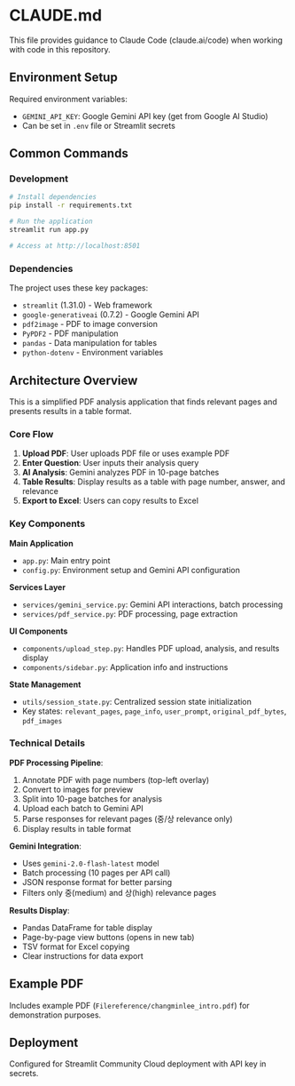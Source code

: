 # CLAUDE.md

This file provides guidance to Claude Code (claude.ai/code) when working with code in this repository.

## Environment Setup

Required environment variables:
- `GEMINI_API_KEY`: Google Gemini API key (get from Google AI Studio)
- Can be set in `.env` file or Streamlit secrets

## Common Commands

### Development
```bash
# Install dependencies
pip install -r requirements.txt

# Run the application
streamlit run app.py

# Access at http://localhost:8501
```

### Dependencies
The project uses these key packages:
- `streamlit` (1.31.0) - Web framework
- `google-generativeai` (0.7.2) - Google Gemini API
- `pdf2image` - PDF to image conversion
- `PyPDF2` - PDF manipulation
- `pandas` - Data manipulation for tables
- `python-dotenv` - Environment variables

## Architecture Overview

This is a simplified PDF analysis application that finds relevant pages and presents results in a table format.

### Core Flow
1. **Upload PDF**: User uploads PDF file or uses example PDF
2. **Enter Question**: User inputs their analysis query
3. **AI Analysis**: Gemini analyzes PDF in 10-page batches
4. **Table Results**: Display results as a table with page number, answer, and relevance
5. **Export to Excel**: Users can copy results to Excel

### Key Components

**Main Application**
- `app.py`: Main entry point
- `config.py`: Environment setup and Gemini API configuration

**Services Layer**
- `services/gemini_service.py`: Gemini API interactions, batch processing
- `services/pdf_service.py`: PDF processing, page extraction

**UI Components**
- `components/upload_step.py`: Handles PDF upload, analysis, and results display
- `components/sidebar.py`: Application info and instructions

**State Management**
- `utils/session_state.py`: Centralized session state initialization
- Key states: `relevant_pages`, `page_info`, `user_prompt`, `original_pdf_bytes`, `pdf_images`

### Technical Details

**PDF Processing Pipeline**:
1. Annotate PDF with page numbers (top-left overlay)
2. Convert to images for preview
3. Split into 10-page batches for analysis
4. Upload each batch to Gemini API
5. Parse responses for relevant pages (중/상 relevance only)
6. Display results in table format

**Gemini Integration**:
- Uses `gemini-2.0-flash-latest` model
- Batch processing (10 pages per API call)
- JSON response format for better parsing
- Filters only 중(medium) and 상(high) relevance pages

**Results Display**:
- Pandas DataFrame for table display
- Page-by-page view buttons (opens in new tab)
- TSV format for Excel copying
- Clear instructions for data export

## Example PDF
Includes example PDF (`Filereference/changminlee_intro.pdf`) for demonstration purposes.

## Deployment
Configured for Streamlit Community Cloud deployment with API key in secrets.